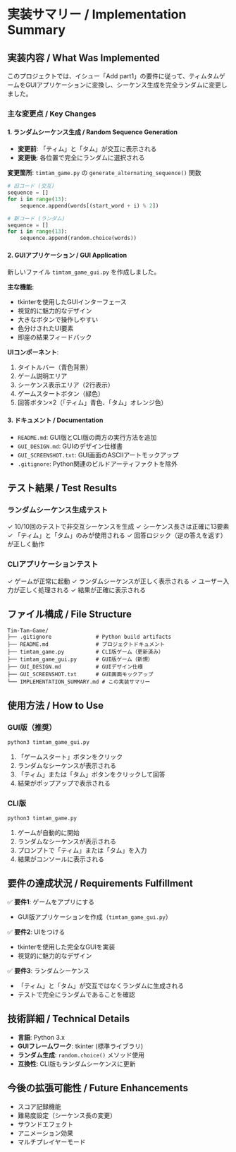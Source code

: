 # 実装サマリー / Implementation Summary

## 実装内容 / What Was Implemented

このプロジェクトでは、イシュー「Add part1」の要件に従って、ティムタムゲームをGUIアプリケーションに変換し、シーケンス生成を完全ランダムに変更しました。

### 主な変更点 / Key Changes

#### 1. ランダムシーケンス生成 / Random Sequence Generation
- **変更前**: 「ティム」と「タム」が交互に表示される
- **変更後**: 各位置で完全にランダムに選択される

**変更箇所**: `timtam_game.py` の `generate_alternating_sequence()` 関数

```python
# 旧コード (交互)
sequence = []
for i in range(13):
    sequence.append(words[(start_word + i) % 2])

# 新コード (ランダム)
sequence = []
for i in range(13):
    sequence.append(random.choice(words))
```

#### 2. GUIアプリケーション / GUI Application
新しいファイル `timtam_game_gui.py` を作成しました。

**主な機能**:
- tkinterを使用したGUIインターフェース
- 視覚的に魅力的なデザイン
- 大きなボタンで操作しやすい
- 色分けされたUI要素
- 即座の結果フィードバック

**UIコンポーネント**:
1. タイトルバー（青色背景）
2. ゲーム説明エリア
3. シーケンス表示エリア（2行表示）
4. ゲームスタートボタン（緑色）
5. 回答ボタン×2（「ティム」青色、「タム」オレンジ色）

#### 3. ドキュメント / Documentation
- `README.md`: GUI版とCLI版の両方の実行方法を追加
- `GUI_DESIGN.md`: GUIのデザイン仕様書
- `GUI_SCREENSHOT.txt`: GUI画面のASCIIアートモックアップ
- `.gitignore`: Python関連のビルドアーティファクトを除外

## テスト結果 / Test Results

### ランダムシーケンス生成テスト
✓ 10/10回のテストで非交互シーケンスを生成
✓ シーケンス長さは正確に13要素
✓ 「ティム」と「タム」のみが使用される
✓ 回答ロジック（逆の答えを返す）が正しく動作

### CLIアプリケーションテスト
✓ ゲームが正常に起動
✓ ランダムシーケンスが正しく表示される
✓ ユーザー入力が正しく処理される
✓ 結果が正確に表示される

## ファイル構成 / File Structure

```
Tim-Tam-Game/
├── .gitignore              # Python build artifacts
├── README.md               # プロジェクトドキュメント
├── timtam_game.py          # CLI版ゲーム（更新済み）
├── timtam_game_gui.py      # GUI版ゲーム（新規）
├── GUI_DESIGN.md           # GUIデザイン仕様
├── GUI_SCREENSHOT.txt      # GUI画面モックアップ
└── IMPLEMENTATION_SUMMARY.md # この実装サマリー
```

## 使用方法 / How to Use

### GUI版（推奨）
```bash
python3 timtam_game_gui.py
```

1. 「ゲームスタート」ボタンをクリック
2. ランダムなシーケンスが表示される
3. 「ティム」または「タム」ボタンをクリックして回答
4. 結果がポップアップで表示される

### CLI版
```bash
python3 timtam_game.py
```

1. ゲームが自動的に開始
2. ランダムなシーケンスが表示される
3. プロンプトで「ティム」または「タム」を入力
4. 結果がコンソールに表示される

## 要件の達成状況 / Requirements Fulfillment

✅ **要件1**: ゲームをアプリにする
   - GUI版アプリケーションを作成（`timtam_game_gui.py`）

✅ **要件2**: UIをつける
   - tkinterを使用した完全なGUIを実装
   - 視覚的に魅力的なデザイン

✅ **要件3**: ランダムシーケンス
   - 「ティム」と「タム」が交互ではなくランダムに生成される
   - テストで完全にランダムであることを確認

## 技術詳細 / Technical Details

- **言語**: Python 3.x
- **GUIフレームワーク**: tkinter (標準ライブラリ)
- **ランダム生成**: `random.choice()` メソッド使用
- **互換性**: CLI版もランダムシーケンスに更新

## 今後の拡張可能性 / Future Enhancements

- スコア記録機能
- 難易度設定（シーケンス長の変更）
- サウンドエフェクト
- アニメーション効果
- マルチプレイヤーモード
